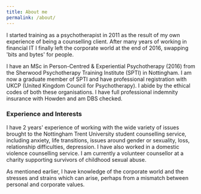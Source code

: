 ```yaml
---
title: About me
permalink: /about/
---
```

I started training as a psychotherapist in 2011 as the result of my own experience of being a counselling client. After many years of working in financial IT I finally left the corporate world at the end of 2016, swapping 'bits and bytes' for people.

I have an MSc in Person-Centred &amp; Experiential Psychotherapy (2016) from the Sherwood Psychotherapy Training Institute (SPTI) in Nottingham. I am now a graduate member of SPTI and have professional registration with UKCP (United Kingdom Council for Psychotherapy). I abide by the ethical codes of both these organisations. I have full professional indemnity insurance with Howden and am DBS checked.

### Experience and Interests

I have 2 years' experience of working with the wide variety of issues brought to the Nottingham Trent University student counselling service, including anxiety, life transitions, issues around gender or sexuality, loss, relationship difficulties, depression. I have also worked in a domestic violence counselling service. I am currently a volunteer counsellor at a charity supporting survivors of childhood sexual abuse.

As mentioned earlier, I have knowledge of the corporate world and the stresses and strains which can arise, perhaps from a mismatch between personal and corporate values. 
